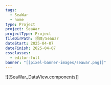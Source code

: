 ```yaml
---
tags:
  - SeaWar
  - home
type: Project
project: SeaWar
projectType: Project
fileDirPath: 项目/SeaWar
dateStart: 2025-04-07
dateFinish: 2025-04-07
cssclasses:
  - editor-full
banner: "[[pixel-banner-images/seawar.png]]"
---
```

![[SeaWar_DataView.components]]
